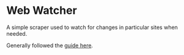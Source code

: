 # Web Watcher

A simple scraper used to watch for changes in particular sites when needed. 

Generally followed the [guide here](https://www.analyticsvidhya.com/blog/2020/10/web-scraping-using-node-js/).